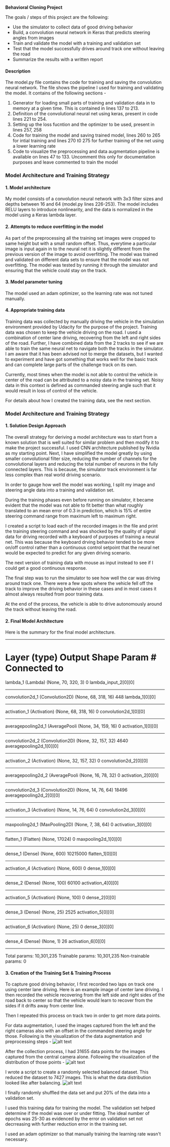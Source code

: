 **Behavioral Cloning Project**

The goals / steps of this project are the following:
* Use the simulator to collect data of good driving behavior
* Build, a convolution neural network in Keras that predicts steering angles from images
* Train and validate the model with a training and validation set
* Test that the model successfully drives around track one without leaving the road
* Summarize the results with a written report


[//]: # (Image References)

[image1]: ./examples/placeholder.png "Model Visualization"
[image2]: ./images_writeup/preprocessing_and_augmentation_pipeline.png "Preprocessing and augmentation"
[image3]: ./images_writeup/distribution_of_driving_data.png "Distribution of dataset"
[image4]: ./images_writeup/distribution_of_balanced_data.png "Distribution of balanced dataset"


#### Description
 
The model.py file contains the code for training and saving the convolution neural network. The file shows the pipeline I used for training and validating the model. It contains of the following sections - 
1. Generator for loading small parts of training and validation data in to memory at a given time. This is contained in lines 137 to 213. 
2. Definition of the convolutional neural net using keras, present in code lines 221 to 254. 
3. Setting up the loss fucntion and the optimizer to be used, present in lines 257, 258
4. Code for training the model and saving trained model, lines 260 to 265 for intial training and lines 270 t0 275 for further training of the net using a lower learning rate
5. Code to visualize the preprocessing and data augmentation pipeline is available on lines 47 to 133. Uncomment this only for documentation purposes and leave commented to train the model


### Model Architecture and Training Strategy

#### 1. Model architecture

My model consists of a convolution neural network with 3x3 filter sizes and depths between 16 and 64 (model.py lines 226-253). The model includes RELU layers to introduce nonlinearity, and the data is normalized in the model using a Keras lambda layer. 

#### 2. Attempts to reduce overfitting in the model

As part of the preprocessing all the training set images were cropped to same height but with a small random offset. Thus, everytime a particular image is input again in to the neural net it is slightly different from the previous version of the image to avoid overfitting. The model was trained and validated on different data sets to ensure that the model was not overfitting. The model was tested by running it through the simulator and ensuring that the vehicle could stay on the track.

#### 3. Model parameter tuning

The model used an adam optimizer, so the learning rate was not tuned manually.

#### 4. Appropriate training data

Training data was collected by manually driving the vehicle in the simulation environment provided by Udacity for the purpose of the project. Training data was chosen to keep the vehicle driving on the road. I used a combination of center lane driving, recovering from the left and right sides of the road. Further, I have combined data from the 2 tracks to see if we are able to train the same neural net to navigate both the tracks in the simulator. I am aware that it has been advised not to merge the datasets, but I wanted to experiment and have got something that works well for the basic track and can complete large parts of the challenge track on its own. 

Currently, most times when the model is not able to control the vehicle in center of the road can be attributed to a noisy data in the training set. Noisy data in this context is defined as commanded steering angle such that it would result in loss of control of the vehicle.

For details about how I created the training data, see the next section. 

### Model Architecture and Training Strategy

#### 1. Solution Design Approach

The overall strategy for deriving a model architecture was to start from a known solution that is well suited for similar problem and then modify it to make the project successful. I used CNN architecture published by Nvidia as my starting point. Next, I have simplified the model greatly by using smaller convolutional filter size, reducing the number of channels for the convolutional layers and reducing the total number of neurons in the fully connected layers. This is because, the simulator track environment is far less complex than real world driving scenario.

In order to gauge how well the model was working, I split my image and steering angle data into a training and validation set.

During the training phases even before running on simulator, it became evident that the model was not able to fit better than what roughly translated to an mean error of 0.3 in prediction, which is 15% of entire steering command range from maximum left to maximum right.

I created a script to load each of the recorded images in the file and print the training steering command and was shocked by the quality of signal data for driving recorded with a keyboard of purposes of training a neural net. This was because the keyboard drving behavior tended to be more on/off control rather than a continuous control setpoint that the neural net would be expected to predict for any given driving scenario. 

The next version of training data with mouse as input instead to see if I could get a good continuous response.

The final step was to run the simulator to see how well the car was driving around track one. There were a few spots where the vehicle fell off the track to improve the driving behavior in these cases and in most cases it almost always resulted from poor training data.

At the end of the process, the vehicle is able to drive autonomously around the track without leaving the road.

#### 2. Final Model Architecture

Here is the summary for the final model architecture. 

____________________________________________________________________________________________________
Layer (type)                     Output Shape          Param #     Connected to
====================================================================================================
lambda_1 (Lambda)                (None, 70, 320, 3)    0           lambda_input_2[0][0]
____________________________________________________________________________________________________
convolution2d_1 (Convolution2D)  (None, 68, 318, 16)   448         lambda_1[0][0]
____________________________________________________________________________________________________
activation_1 (Activation)        (None, 68, 318, 16)   0           convolution2d_1[0][0]
____________________________________________________________________________________________________
averagepooling2d_1 (AveragePooli (None, 34, 159, 16)   0           activation_1[0][0]
____________________________________________________________________________________________________
convolution2d_2 (Convolution2D)  (None, 32, 157, 32)   4640        averagepooling2d_1[0][0]
____________________________________________________________________________________________________
activation_2 (Activation)        (None, 32, 157, 32)   0           convolution2d_2[0][0] 
____________________________________________________________________________________________________
averagepooling2d_2 (AveragePooli (None, 16, 78, 32)    0           activation_2[0][0]
____________________________________________________________________________________________________
convolution2d_3 (Convolution2D)  (None, 14, 76, 64)    18496       averagepooling2d_2[0][0]
____________________________________________________________________________________________________
activation_3 (Activation)        (None, 14, 76, 64)    0           convolution2d_3[0][0]
____________________________________________________________________________________________________
maxpooling2d_1 (MaxPooling2D)    (None, 7, 38, 64)     0           activation_3[0][0]
____________________________________________________________________________________________________
flatten_1 (Flatten)              (None, 17024)         0           maxpooling2d_1[0][0]
____________________________________________________________________________________________________
dense_1 (Dense)                  (None, 600)           10215000    flatten_1[0][0]
____________________________________________________________________________________________________
activation_4 (Activation)        (None, 600)           0           dense_1[0][0]
____________________________________________________________________________________________________
dense_2 (Dense)                  (None, 100)           60100       activation_4[0][0]
____________________________________________________________________________________________________
activation_5 (Activation)        (None, 100)           0           dense_2[0][0]
____________________________________________________________________________________________________
dense_3 (Dense)                  (None, 25)            2525        activation_5[0][0]
____________________________________________________________________________________________________
activation_6 (Activation)        (None, 25)            0           dense_3[0][0]
____________________________________________________________________________________________________
dense_4 (Dense)                  (None, 1)             26          activation_6[0][0]
____________________________________________________________________________________________________

Total params: 10,301,235
Trainable params: 10,301,235
Non-trainable params: 0

#### 3. Creation of the Training Set & Training Process

To capture good driving behavior, I first recorded two laps on track one using center lane driving. Here is an example image of center lane driving. I then recorded the vehicle recovering from the left side and right sides of the road back to center so that the vehicle would learn to recover from the sides if it drifts away from center line. 

Then I repeated this process on track two in order to get more data points.

For data augmentation, I used the images captured from the left and the right cameras also with an offset in the commanded steering angle for those. Following is the visualization of the data augmentation and preprocessing steps - 
![alt text][image2]

After the collection process, I had 31655 data points for the images captured from the central camera alone. Following the visualization of the distribution of those points - 
![alt text][image3]

I wrote a script to create a randomly selected balanced dataset. This reduced the dataset to 7427 images. This is what the data distribution looked like after balancing.
![alt text][image4]

I finally randomly shuffled the data set and put 20% of the data into a validation set. 

I used this training data for training the model. The validation set helped determine if the model was over or under fitting. The ideal number of epochs was 25-30 as evidenced by the error on validation set not decrreasing with further reduction error in the training set. 

I used an adam optimizer so that manually training the learning rate wasn't necessary.
 
